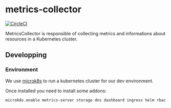 # metrics-collector

[![CircleCI](https://circleci.com/gh/pilly-io/metrics-collector.svg?style=svg)](https://circleci.com/gh/pilly-io/metrics-collector)

MetricsCollector is responsible of collecting metrics and informations about resources in a Kubernetes cluster.


## Developping

### Environment

We use [microk8s](https://microk8s.io/) to run a kubernetes cluster for our dev environment.

Once installed you need to install some addons:
```sh
microk8s.enable metrics-server storage dns dashboard ingress helm rbac prometheus
```